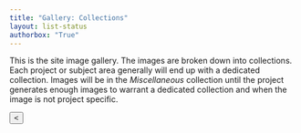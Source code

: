 ```yaml
---
title: "Gallery: Collections"
layout: list-status
authorbox: "True"
---
```

<link rel="stylesheet" href="/mbaggett/css/portals.css">
<body>

This is the site image gallery.  The images are broken down into collections.  Each project or subject area generally will end up with a dedicated collection.  Images will be in the *Miscellaneous* collection until the project generates enough images to warrant a dedicated collection and when the image is not project specific.

  <div class="body-container">
    <div class="pagination" id="pagination">
      <button id="prevPage">&lt;</button>
    </div>
    <div id="gallery"></div>
  </div>
<script src="nopath-portals.js"></script>
</body>